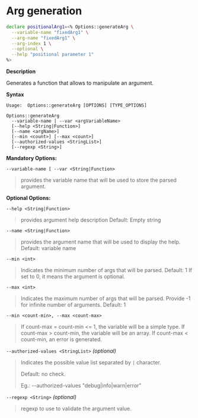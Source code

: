 # Arg generation

```bash
declare positionalArg1=<% Options::generateArg \
  --variable-name "fixedArg1" \
  --arg-name "fixedArg1" \
  --arg-index 1 \
  --optional \
  --help "positional parameter 1"
%>
```

**Description**

Generates a function that allows to manipulate an argument.

**Syntax**

```text
Usage:  Options::generateArg [OPTIONS] [TYPE_OPTIONS]

Options::generateArg
  --variable-name | --var <argVariableName>
  [--help <String|Function>]
  [--name <argName>]
  [--min <count>] [--max <count>]
  [--authorized-values <StringList>]
  [--regexp <String>]
```

**Mandatory Options:**

`--variable-name [ --var <String|Function>`

> provides the variable name that will be used to store the parsed argument.

**Optional Options:**

`--help <String|Function>`

> provides argument help description Default: Empty string

`--name <String|Function>`

> provides the argument name that will be used to display the help. Default:
> variable name

`--min <int>`

> Indicates the minimum number of args that will be parsed. Default: 1 If set to
> 0, it means the argument is optional.

`--max <int>`

> Indicates the maximum number of args that will be parsed. Provide -1 for
> infinite number of arguments. Default: 1

`--min <count-min>, --max <count-max>`

> If count-max = count-min <= 1, the variable will be a simple type. If
> count-max > count-min, the variable will be an array. If count-max <
> count-min, an error is generated.

`--authorized-values <StringList>` _(optional)_

> Indicates the possible value list separated by `|` character.
>
> Default: no check.
>
> Eg.: --authorized-values "debug|info|warn|error"

`--regexp <String>` _(optional)_

> regexp to use to validate the argument value.
